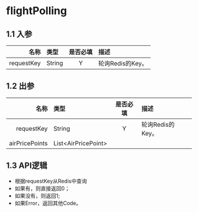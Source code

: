 # flightPolling

## 1.1 入参

| 名称 | 类型 | 是否必填 | 描述 |
| ---: | :--- | :---: | :--- |
| requestKey | String | Y | 轮询Redis的Key。 |

## 1.2 出参

| 名称 | 类型 | 是否必填 | 描述 |
| ---: | :--- | :---: | :--- |
| requestKey | String | Y | 轮询Redis的Key。 |
| airPricePoints | List&lt;AirPricePoint&gt; |  |  |

## 1.3 API逻辑

* 根据requestKey从Redis中查询
* 如果有，则直接返回0；
* 如果没有，则返回1;
* 如果Error，返回其他Code。



